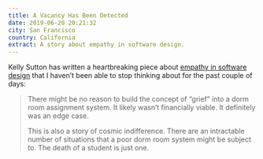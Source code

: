 ```yaml
---
title: A Vacancy Has Been Detected
date: 2019-06-20 20:21:32
city: San Francisco
country: California
extract: A story about empathy in software design.
---
```


Kelly Sutton has written a heartbreaking piece about [empathy in software design](https://kellysutton.com/2019/06/19/a-vacancy-has-been-detected.html) that I haven’t been able to stop thinking about for the past couple of days:

> There might be no reason to build the concept of “grief” into a dorm room assignment system. It likely wasn’t financially viable. It definitely was an edge case.
>
> This is also a story of cosmic indifference. There are an intractable number of situations that a poor dorm room system might be subject to. The death of a student is just one.
